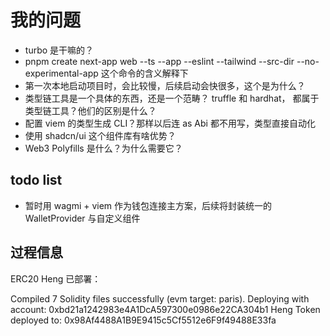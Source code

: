 
# 我的问题

- turbo 是干嘛的？
- pnpm create next-app web --ts --app --eslint --tailwind --src-dir --no-experimental-app  这个命令的含义解释下
- 第一次本地启动项目时，会比较慢，后续启动会快很多，这个是为什么？
- 类型链工具是一个具体的东西，还是一个范畴？  truffle 和 hardhat， 都属于类型链工具？他们的区别是什么？
- 配置 viem 的类型生成 CLI？那样以后连 as Abi 都不用写，类型直接自动化
- 使用 shadcn/ui 这个组件库有啥优势？
- Web3 Polyfills 是什么？为什么需要它？

## todo list

- 暂时用 wagmi + viem 作为钱包连接主方案，后续将封装统一的 WalletProvider 与自定义组件

## 过程信息

ERC20 Heng 已部署：

Compiled 7 Solidity files successfully (evm target: paris).
Deploying with account: 0xbd21a1242983e4A1DcA597300e0986e22CA304b1
Heng Token deployed to: 0x98Af4488A1B9E9415c5Cf5512e6F9f49488E33fa
